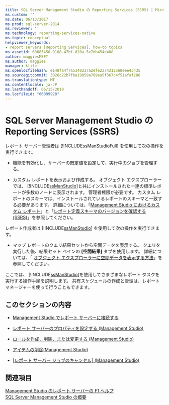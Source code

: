 ```yaml
---
title: SQL Server Management Studio の Reporting Services (SSRS) | Microsoft Docs
ms.custom: ''
ms.date: 06/13/2017
ms.prod: sql-server-2014
ms.reviewer: ''
ms.technology: reporting-services-native
ms.topic: conceptual
helpviewer_keywords:
- report servers [Reporting Services], how-to topics
ms.assetid: 60685458-9108-47bf-820a-5e7db454d408
author: maggiesMSFT
ms.author: maggies
manager: kfile
ms.openlocfilehash: e148fa4f7a5340217a2efe2374312568eee43435
ms.sourcegitcommit: 3026c22b7fba19059a769ea5f367c4f51efaf286
ms.translationtype: MT
ms.contentlocale: ja-JP
ms.lasthandoff: 06/15/2019
ms.locfileid: "66099928"
---
```

# <a name="reporting-services-in-sql-server-management-studio-ssrs"></a>SQL Server Management Studio の Reporting Services (SSRS)
  レポート サーバー管理者は [!INCLUDE[ssManStudioFull](../../includes/ssmanstudiofull-md.md)] を使用して次の操作を実行できます。  
  
-   機能を有効化し、サーバーの既定値を設定して、実行中のジョブを管理する。  
  
-   カスタム レポートを表示および作成する。 オブジェクト エクスプローラーでは、 [!INCLUDE[ssManStudio](../../includes/ssmanstudio-md.md)]と共にインストールされた一連の標準レポートが多数のノードに表示されます。 管理者権限が必要です。 カスタム レポートのスキーマは、インストールされているレポートのスキーマと一致する必要があります。 詳細については、「[Management Studio におけるカスタム レポート](../../ssms/object/custom-reports-in-management-studio.md)」と「[レポート定義スキーマのバージョンを確認する &#40;SSRS&#41;](../reports/find-the-report-definition-schema-version-ssrs.md)」を参照してください。  
  
 レポート作成者は [!INCLUDE[ssManStudio](../../includes/ssmanstudio-md.md)] を使用して次の操作を実行できます。  
  
-   マップ レポートのクエリ結果セットから空間データを表示する。 クエリを実行した後、結果セット ペインの **[空間結果]** タブを使用します。 詳細については、「 [オブジェクト エクスプローラーに空間データを表示する方法](../../relational-databases/scripting/view-spatial-data-in-object-explorer.md)」を参照してください。  
  
 ここでは、 [!INCLUDE[ssManStudio](../../includes/ssmanstudio-md.md)]を使用してさまざまなレポート タスクを実行する操作手順を説明します。 共有スケジュールの作成と管理は、レポート マネージャーを使って行うこともできます。  
  
## <a name="in-this-section"></a>このセクションの内容  
  
-   [Management Studio でレポート サーバーに接続する](connect-to-a-report-server-in-management-studio.md)  
  
-   [レポート サーバーのプロパティを設定する (Management Studio)](set-report-server-properties-management-studio.md)  
  
-   [ロールを作成、削除、または変更する (Management Studio)](../security/role-definitions-create-delete-or-modify.md)  
  
-   [アイテムの削除&#40;Management Studio&#41;](delete-an-item-management-studio.md)  
  
-   [[レポート サーバー ジョブのキャンセル] (Management Studio)](cancel-report-server-jobs-management-studio.md)  
  
## <a name="see-also"></a>関連項目  
 [Management Studio のレポート サーバーの F1 ヘルプ](report-server-in-management-studio-f1-help.md)   
 [SQL Server Management Studio の概要](../../ssms/sql-server-management-studio-ssms.md)  
  
  

